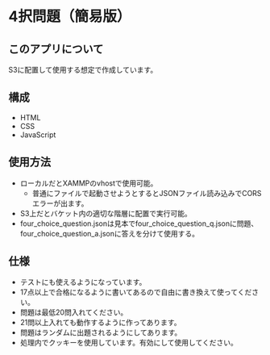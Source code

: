 # 4択問題（簡易版）
## このアプリについて
S3に配置して使用する想定で作成しています。

## 構成
- HTML
- CSS
- JavaScript

## 使用方法
- ローカルだとXAMMPのvhostで使用可能。
  - 普通にファイルで起動させようとするとJSONファイル読み込みでCORSエラーが出ます。
- S3上だとバケット内の適切な階層に配置で実行可能。  
- four_choice_question.jsonは見本でfour_choice_question_q.jsonに問題、four_choice_question_a.jsonに答えを分けて使用する。

## 仕様
- テストにも使えるようになっています。  
- 17点以上で合格になるように書いてあるので自由に書き換えて使ってください。  
- 問題は最低20問入れてください。  
- 21問以上入れても動作するように作ってあります。  
- 問題はランダムに出題されるようにしてあります。  
- 処理内でクッキーを使用しています。有効にして使用してください。


